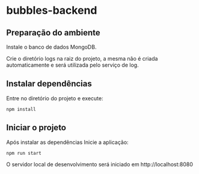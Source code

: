 # bubbles-backend

## Preparação do ambiente
Instale o banco de dados MongoDB.

Crie o diretório logs na raiz do projeto, a mesma não é criada automaticamente e será utilizada pelo serviço de log.

## Instalar dependências
Entre no diretório do projeto e execute:

`npm install`

## Iniciar o projeto
Após instalar as dependências
Inicie a aplicação:

`npm run start`

O servidor local de desenvolvimento será iniciado em http://localhost:8080
